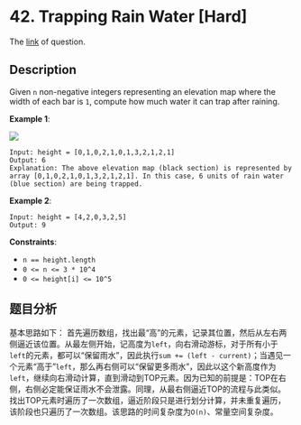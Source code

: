 # 42. Trapping Rain Water [Hard]

The [link](https://leetcode.com/problems/trapping-rain-water/) of question.

## Description

Given `n` non-negative integers representing an elevation map where the width of each bar is `1`, compute how much water it can trap after raining.

**Example 1**:

![](./img/42.png)

```
Input: height = [0,1,0,2,1,0,1,3,2,1,2,1]
Output: 6
Explanation: The above elevation map (black section) is represented by array [0,1,0,2,1,0,1,3,2,1,2,1]. In this case, 6 units of rain water (blue section) are being trapped.
```

**Example 2**:
```
Input: height = [4,2,0,3,2,5]
Output: 9
```

**Constraints**:

+ `n == height.length`
+ `0 <= n <= 3 * 10^4`
+ `0 <= height[i] <= 10^5`

## 题目分析

基本思路如下：
首先遍历数组，找出最“高”的元素，记录其位置，然后从左右两侧逼近该位置。从最左侧开始，记高度为`left`，向右滑动游标，对于所有小于`left`的元素，都可以“保留雨水”，因此执行`sum += (left - current)`；当遇见一个元素“高于”`left`，那么再右侧可以“保留更多雨水”，因此以这个新高度作为`left`，继续向右滑动计算，直到滑动到TOP元素。因为已知的前提是：TOP在右侧，右侧必定能保证雨水不会泄露。同理，从最右侧逼近TOP的流程与此类似。
找出TOP元素时遍历了一次数组，逼近阶段只是进行划分计算，并未重复遍历，该阶段也只遍历了一次数组。该思路的时间复杂度为`O(n)`、常量空间复杂度。
